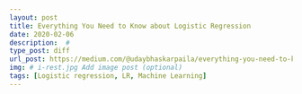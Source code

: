 ```yaml
---
layout: post
title: Everything You Need to Know about Logistic Regression
date: 2020-02-06
description:  #  
type_post: diff 
url_post: https://medium.com/@udaybhaskarpaila/everything-you-need-to-know-about-logistic-regression-18e740be87a0
img: # i-rest.jpg Add image post (optional)
tags: [Logistic regression, LR, Machine Learning]
---
```

